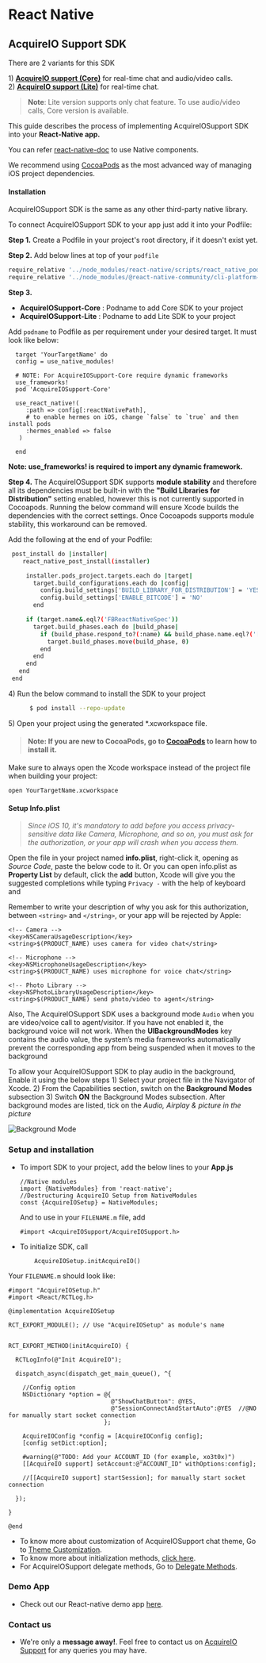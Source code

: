 # React Native

## AcquireIO Support SDK

There are 2 variants for this SDK

1\) [**AcquireIO support \(Core\)**](sdk-setup-guide/integration-guide-core.md) for real-time chat and audio/video calls.   
2\) [**AcquireIO support \(Lite\)**](sdk-setup-guide/integration-guide-lite.md) for real-time chat.

> **Note**: Lite version supports only chat feature. To use audio/video calls, Core version is available.

This guide describes the process of implementing AcquireIOSupport SDK into your **React-Native app.**

You can refer [react-native-doc](https://reactnative.dev/docs/native-modules-ios) to use Native components.

We recommend using [CocoaPods](https://cocoapods.org/) as the most advanced way of managing iOS project dependencies.

#### Installation

AcquireIOSupport SDK is the same as any other third-party native library.

To connect AcquireIOSupport SDK to your app just add it into your Podfile:

**Step 1.** Create a Podfile in your project's root directory, if it doesn't exist yet.

**Step 2.** Add below lines at top of your `podfile`

```javascript
require_relative '../node_modules/react-native/scripts/react_native_pods'
require_relative '../node_modules/@react-native-community/cli-platform-ios/native_modules'
```

**Step 3.**

* **AcquireIOSupport-Core** : Podname to add Core SDK to your project
* **AcquireIOSupport-Lite** : Podname to add Lite SDK to your project

Add `podname` to Podfile as per requirement under your desired target. It must look like below:

```text
  target 'YourTargetName' do
  config = use_native_modules!

  # NOTE: For AcquireIOSupport-Core require dynamic frameworks
  use_frameworks!
  pod 'AcquireIOSupport-Core'

  use_react_native!(
     :path => config[:reactNativePath],
     # to enable hermes on iOS, change `false` to `true` and then install pods
     :hermes_enabled => false
   )

  end
```

**Note: use\_frameworks! is required to import any dynamic framework.**

**Step 4.** The AcquireIOSupport SDK supports **module stability** and therefore all its dependencies must be built-in with the **"Build Libraries for Distribution"** setting enabled, however this is not currently supported in Cocoapods. Running the below command will ensure Xcode builds the dependencies with the correct settings. Once Cocoapods supports module stability, this workaround can be removed.

Add the following at the end of your Podfile:

```bash
 post_install do |installer|
    react_native_post_install(installer)

     installer.pods_project.targets.each do |target|
       target.build_configurations.each do |config|
         config.build_settings['BUILD_LIBRARY_FOR_DISTRIBUTION'] = 'YES'
         config.build_settings['ENABLE_BITCODE'] = 'NO'
       end

     if (target.name&.eql?('FBReactNativeSpec'))
       target.build_phases.each do |build_phase|
         if (build_phase.respond_to?(:name) && build_phase.name.eql?('[CP-User] Generate Specs'))
           target.build_phases.move(build_phase, 0)
         end
       end
     end
   end
 end
```

4\) Run the below command to install the SDK to your project

```bash
      $ pod install --repo-update
```

5\) Open your project using the generated \*.xcworkspace file.

> #### **Note:** If you are new to CocoaPods, go to [CocoaPods](https://cocoapods.org/) to learn how to install it.

Make sure to always open the Xcode workspace instead of the project file when building your project:

```text
open YourTargetName.xcworkspace
```

#### Setup Info.plist

> _Since iOS 10, it's mandatory to add before you access privacy-sensitive data like Camera, Microphone, and so on, you must ask for the authorization, or your app will crash when you access them._

Open the file in your project named **info.plist**, right-click it, opening as _Source Code_, paste the below code to it. Or you can open info.plist as **Property List** by default, click the **add** button, Xcode will give you the suggested completions while typing `Privacy -` with the help of keyboard and

Remember to write your description of why you ask for this authorization, between `<string>` and `</string>`, or your app will be rejected by Apple:

```text
<!-- Camera -->
<key>NSCameraUsageDescription</key>
<string>$(PRODUCT_NAME) uses camera for video chat</string>

<!-- Microphone -->
<key>NSMicrophoneUsageDescription</key>
<string>$(PRODUCT_NAME) uses microphone for voice chat</string>

<!-- Photo Library -->
<key>NSPhotoLibraryUsageDescription</key>
<string>$(PRODUCT_NAME) send photo/video to agent</string>
```

Also, The AcquireIOSupport SDK uses a background mode `Audio` when you are video/voice call to agent/visitor. If you have not enabled it, the background voice will not work. When the **UIBackgroundModes** key contains the audio value, the system’s media frameworks automatically prevent the corresponding app from being suspended when it moves to the background

To allow your AcquireIOSupport SDK to play audio in the background, Enable it using the below steps 1\) Select your project file in the Navigator of Xcode. 2\) From the Capabilities section, switch on the **Background Modes** subsection 3\) Switch **ON** the Background Modes subsection. After background modes are listed, tick on the _Audio, Airplay & picture in the picture_

![Background Mode](https://s3.amazonaws.com/com.twilio.prod.twilio-docs/images/BackgroundModes.original.png)

### Setup and installation

* To import SDK to your project, add the below lines to your **App.js**

  ```text
  //Native modules
  import {NativeModules} from 'react-native';
  //Destructuring AcquireIO Setup from NativeModules
  const {AcquireIOSetup} = NativeModules;
  ```

  And to use in your `FILENAME.m` file, add

  ```text
  #import <AcquireIOSupport/AcquireIOSupport.h>
  ```

* To initialize SDK, call

  ```text
      AcquireIOSetup.initAcquireIO()
  ```

Your `FILENAME.m` should look like:

```text
#import "AcquireIOSetup.h"
#import <React/RCTLog.h>

@implementation AcquireIOSetup

RCT_EXPORT_MODULE(); // Use "AcquireIOSetup" as module's name


RCT_EXPORT_METHOD(initAcquireIO) {

  RCTLogInfo(@"Init AcquireIO");

  dispatch_async(dispatch_get_main_queue(), ^{

    //Config option
    NSDictionary *option = @{
                             @"ShowChatButton": @YES,
                             @"SessionConnectAndStartAuto":@YES  //@NO for manually start socket connection
                           };

    AcquireIOConfig *config = [AcquireIOConfig config];
    [config setDict:option];

    #warning(@"TODO: Add your ACCOUNT_ID (for example, xo3t0x)")
    [[AcquireIO support] setAccount:@"ACCOUNT_ID" withOptions:config];

    //[[AcquireIO support] startSession]; for manually start socket connection

  });

}

@end
```

* To know more about customization of AcquireIOSupport chat theme, Go to [Theme Customization](https://developer.acquire.io/v/2.0.0/sdk/ios/theme-setting).
* To know more about initialization methods, [click here](https://developer.acquire.io/v/2.0.0/sdk/ios/initialization).
* For AcquireIOSupport delegate methods, Go to [Delegate Methods](https://developer.acquire.io/v/2.0.0/sdk/ios/acquire-sdk-delegates).

### Demo App

* Check out our React-native demo app [here](https://drive.google.com/file/d/1BtggKOJyKK6vP_ZhoN1Agp6KqhwyDedC/view?usp=sharing).

### Contact us

* We're only a **message away!**. Feel free to contact us on [AcquireIO Support](https://acquire.io) for any queries you may have.

